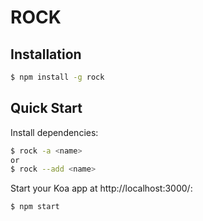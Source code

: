 # ROCK

## Installation

```sh
$ npm install -g rock
```
## Quick Start

Install dependencies:

```bash
$ rock -a <name>
or
$ rock --add <name>
```
Start your Koa app at http://localhost:3000/:

```bash
$ npm start
```